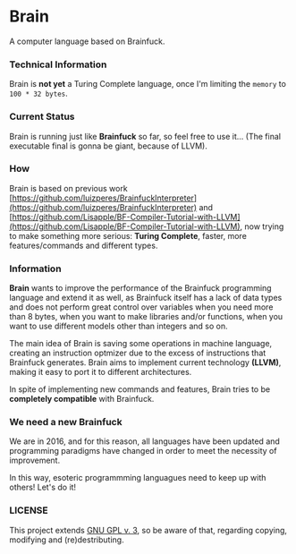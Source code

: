 # Brain
A computer language based on Brainfuck.

### Technical Information
Brain is __not yet__ a Turing Complete language, once I'm limiting the ```memory``` to ```100 * 32 bytes```.

### Current Status
Brain is running just like __Brainfuck__ so far, so feel free to use it... (The final executable final is gonna be giant, because of LLVM).

### How
Brain is based on previous work [https://github.com/luizperes/BrainfuckInterpreter](https://github.com/luizperes/BrainfuckInterpreter) and [https://github.com/Lisapple/BF-Compiler-Tutorial-with-LLVM](https://github.com/Lisapple/BF-Compiler-Tutorial-with-LLVM), now trying to make something more serious: __Turing Complete__, faster, more features/commands and different types. 

### Information
__Brain__ wants to improve the performance of the Brainfuck programming language and extend it as well, as Brainfuck itself has a lack of data types and does not perform great control over variables when you need more than 8 bytes, when you want to make libraries and/or functions, when you want to use different models other than integers and so on.

The main idea of Brain is saving some operations in machine language, creating an instruction optmizer due to the excess of instructions that Brainfuck generates. Brain aims to implement current technology __(LLVM)__, making it easy to port it to different architectures.

In spite of implementing new commands and features, Brain tries to be **completely compatible** with Brainfuck.

### We need a new Brainfuck

We are in 2016, and for this reason, all languages have been updated and programming paradigms have changed in order to meet the necessity of improvement.

In this way, esoteric programmming languagues need to keep up with others! Let's do it!

### LICENSE
This project extends [GNU GPL v. 3](http://www.gnu.org/licenses/gpl-3.0.en.html), so be aware of that, regarding copying, modifying and (re)destributing.
